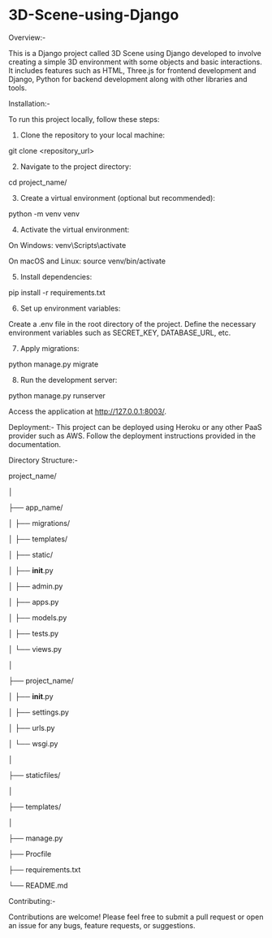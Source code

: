 # 3D-Scene-using-Django



Overview:-

This is a Django project called 3D Scene using Django developed to involve creating a simple 3D environment with some objects and basic interactions. It includes features such as HTML, Three.js for frontend development and Django, Python for backend development along with other libraries and tools.








Installation:-

To run this project locally, follow these steps:


1. Clone the repository to your local machine:
   
git clone <repository_url>

2. Navigate to the project directory:
   
cd project_name/

3. Create a virtual environment (optional but recommended):
   
python -m venv venv

4. Activate the virtual environment:
   
On Windows:
venv\Scripts\activate

On macOS and Linux:
source venv/bin/activate

5. Install dependencies:
    
pip install -r requirements.txt

6. Set up environment variables:
    
Create a .env file in the root directory of the project.
Define the necessary environment variables such as SECRET_KEY, DATABASE_URL, etc.

7. Apply migrations:
    
python manage.py migrate

8. Run the development server:
    
python manage.py runserver

Access the application at http://127.0.0.1:8003/.





Deployment:-
This project can be deployed using Heroku or any other PaaS provider such as AWS. Follow the deployment instructions provided in the documentation.





Directory Structure:-


project_name/

│

├── app_name/

│   ├── migrations/

│   ├── templates/

│   ├── static/

│   ├── __init__.py

│   ├── admin.py

│   ├── apps.py

│   ├── models.py

│   ├── tests.py

│   └── views.py

│

├── project_name/

│   ├── __init__.py

│   ├── settings.py

│   ├── urls.py

│   └── wsgi.py

│

├── staticfiles/

│

├── templates/

│

├── manage.py

├── Procfile

├── requirements.txt

└── README.md






Contributing:-

Contributions are welcome! Please feel free to submit a pull request or open an issue for any bugs, feature requests, or suggestions.
